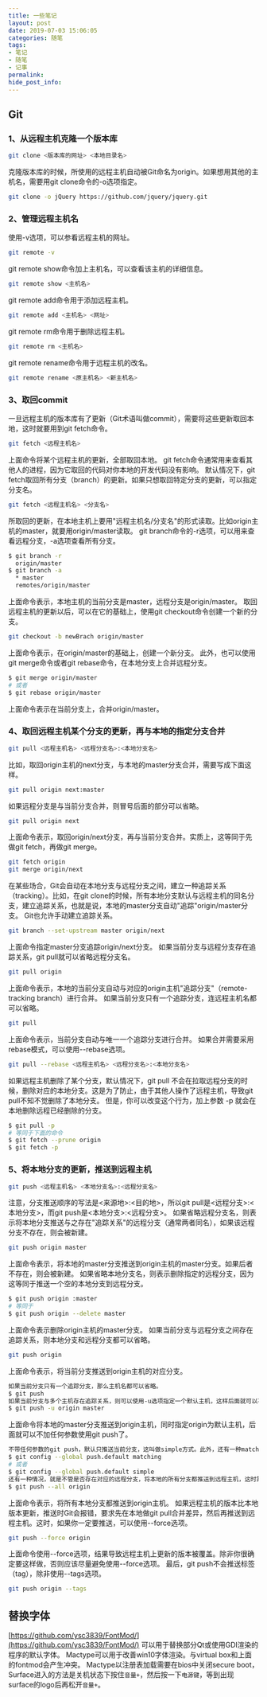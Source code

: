 ```yaml
---
title: 一些笔记
layout: post
date: 2019-07-03 15:06:05
categories: 随笔
tags:
- 笔记
- 随笔
- 记事
permalink:
hide_post_info:
---
```

## Git

### 1、从远程主机克隆一个版本库

```bash
git clone <版本库的网址> <本地目录名>
```

克隆版本库的时候，所使用的远程主机自动被Git命名为origin。如果想用其他的主机名，需要用git clone命令的-o选项指定。

```bash
git clone -o jQuery https://github.com/jquery/jquery.git
```

### 2、管理远程主机名

使用-v选项，可以参看远程主机的网址。

```bash
git remote -v
```

git remote show命令加上主机名，可以查看该主机的详细信息。

```bash
git remote show <主机名>
```

git remote add命令用于添加远程主机。

```bash
git remote add <主机名> <网址>
```

git remote rm命令用于删除远程主机。

```bash
git remote rm <主机名>
```

git remote rename命令用于远程主机的改名。

```bash
git remote rename <原主机名> <新主机名>
```

### 3、取回commit

一旦远程主机的版本库有了更新（Git术语叫做commit），需要将这些更新取回本地，这时就要用到git fetch命令。

```bash
git fetch <远程主机名>
```

上面命令将某个远程主机的更新，全部取回本地。
git fetch命令通常用来查看其他人的进程，因为它取回的代码对你本地的开发代码没有影响。
默认情况下，git fetch取回所有分支（branch）的更新。如果只想取回特定分支的更新，可以指定分支名。

```bash
git fetch <远程主机名> <分支名>
```

所取回的更新，在本地主机上要用"远程主机名/分支名"的形式读取。比如origin主机的master，就要用origin/master读取。
git branch命令的-r选项，可以用来查看远程分支，-a选项查看所有分支。

```bash
$ git branch -r
  origin/master
$ git branch -a
  * master
  remotes/origin/master
```

上面命令表示，本地主机的当前分支是master，远程分支是origin/master。
取回远程主机的更新以后，可以在它的基础上，使用git checkout命令创建一个新的分支。

```bash
git checkout -b newBrach origin/master
```

上面命令表示，在origin/master的基础上，创建一个新分支。
此外，也可以使用git merge命令或者git rebase命令，在本地分支上合并远程分支。

```bash
$ git merge origin/master
# 或者
$ git rebase origin/master
```

上面命令表示在当前分支上，合并origin/master。

### 4、取回远程主机某个分支的更新，再与本地的指定分支合并

```bash
git pull <远程主机名> <远程分支名>:<本地分支名>
```

比如，取回origin主机的next分支，与本地的master分支合并，需要写成下面这样。

```bash
git pull origin next:master
```

如果远程分支是与当前分支合并，则冒号后面的部分可以省略。

```bash
git pull origin next
```

上面命令表示，取回origin/next分支，再与当前分支合并。实质上，这等同于先做git fetch，再做git merge。

```bash
git fetch origin
git merge origin/next
```

在某些场合，Git会自动在本地分支与远程分支之间，建立一种追踪关系（tracking）。比如，在git clone的时候，所有本地分支默认与远程主机的同名分支，建立追踪关系，也就是说，本地的master分支自动"追踪"origin/master分支。
Git也允许手动建立追踪关系。

```bash
git branch --set-upstream master origin/next
```

上面命令指定master分支追踪origin/next分支。
如果当前分支与远程分支存在追踪关系，git pull就可以省略远程分支名。

```bash
git pull origin
```

上面命令表示，本地的当前分支自动与对应的origin主机"追踪分支"（remote-tracking branch）进行合并。
如果当前分支只有一个追踪分支，连远程主机名都可以省略。

```bash
git pull
```

上面命令表示，当前分支自动与唯一一个追踪分支进行合并。
如果合并需要采用rebase模式，可以使用--rebase选项。

```bash
git pull --rebase <远程主机名> <远程分支名>:<本地分支名>
```

如果远程主机删除了某个分支，默认情况下，git pull 不会在拉取远程分支的时候，删除对应的本地分支。这是为了防止，由于其他人操作了远程主机，导致git pull不知不觉删除了本地分支。
但是，你可以改变这个行为，加上参数 -p 就会在本地删除远程已经删除的分支。

```bash
$ git pull -p
# 等同于下面的命令
$ git fetch --prune origin
$ git fetch -p
```

### 5、将本地分支的更新，推送到远程主机

```bash
git push <远程主机名> <本地分支名>:<远程分支名>
```

注意，分支推送顺序的写法是<来源地>:<目的地>，所以git pull是<远程分支>:<本地分支>，而git push是<本地分支>:<远程分支>。
如果省略远程分支名，则表示将本地分支推送与之存在"追踪关系"的远程分支（通常两者同名），如果该远程分支不存在，则会被新建。

```bash
git push origin master
```

上面命令表示，将本地的master分支推送到origin主机的master分支。如果后者不存在，则会被新建。
如果省略本地分支名，则表示删除指定的远程分支，因为这等同于推送一个空的本地分支到远程分支。

```bash
$ git push origin :master
# 等同于
$ git push origin --delete master
```

上面命令表示删除origin主机的master分支。
如果当前分支与远程分支之间存在追踪关系，则本地分支和远程分支都可以省略。

```bash
git push origin
```

上面命令表示，将当前分支推送到origin主机的对应分支。

```bash
如果当前分支只有一个追踪分支，那么主机名都可以省略。
$ git push
如果当前分支与多个主机存在追踪关系，则可以使用-u选项指定一个默认主机，这样后面就可以不加任何参数使用git push。
$ git push -u origin master
```

上面命令将本地的master分支推送到origin主机，同时指定origin为默认主机，后面就可以不加任何参数使用git push了。

```bash
不带任何参数的git push，默认只推送当前分支，这叫做simple方式。此外，还有一种matching方式，会推送所有有对应的远程分支的本地分支。Git 2.0版本之前，默认采用matching方法，现在改为默认采用simple方式。如果要修改这个设置，可以采用git config命令。
$ git config --global push.default matching
# 或者
$ git config --global push.default simple
还有一种情况，就是不管是否存在对应的远程分支，将本地的所有分支都推送到远程主机，这时需要使用--all选项。
$ git push --all origin
```

上面命令表示，将所有本地分支都推送到origin主机。
如果远程主机的版本比本地版本更新，推送时Git会报错，要求先在本地做git pull合并差异，然后再推送到远程主机。这时，如果你一定要推送，可以使用--force选项。

```bash
git push --force origin 
```

上面命令使用--force选项，结果导致远程主机上更新的版本被覆盖。除非你很确定要这样做，否则应该尽量避免使用--force选项。
最后，git push不会推送标签（tag），除非使用--tags选项。

```bash
git push origin --tags
```

## 替换字体

[https://github.com/ysc3839/FontMod/](https://github.com/ysc3839/FontMod/) 可以用于替换部分Qt或使用GDI渲染的程序的默认字体。
Mactype可以用于改善win10字体渲染。与virtual box和上面的fontmod会产生冲突。
Mactype以注册表加载需要在bios中关闭secure boot，Surface进入的方法是关机状态下按住`音量+`，然后按一下`电源键`，等到出现surface的logo后再松开`音量+`。
